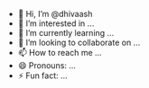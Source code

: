 - 👋 Hi, I’m @dhivaash
- 👀 I’m interested in ...
- 🌱 I’m currently learning ...
- 💞️ I’m looking to collaborate on ...
- 📫 How to reach me ...
- 😄 Pronouns: ...
- ⚡ Fun fact: ...

<!---
dhivaash/dhivaash is a ✨ special ✨ repository because its `README.md` (this file) appears on your GitHub profile.
You can click the Preview link to take a look at your changes.
--->
